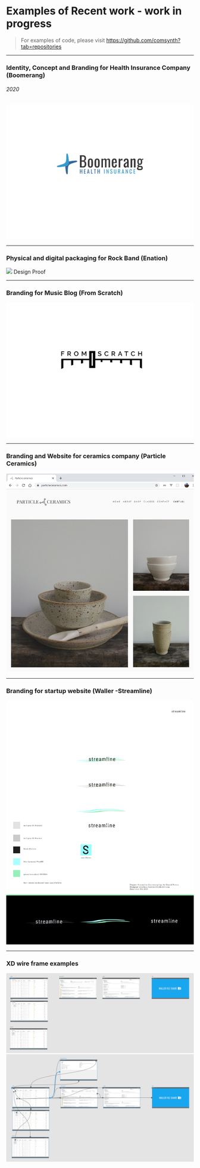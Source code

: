 # Examples of Recent work - work in progress
> For examples of code, please visit https://github.com/comsynth?tab=repositories
___
### Identity, Concept and Branding for Health Insurance Company (Boomerang)
###### 2020
![](examples_of_work/boomerang_v2.png)
___

### Physical and digital packaging for Rock Band (Enation)
![](examples_of_work/Shock%20EP%20-%20Design%20Proof%20(W139).jpeg)
Design Proof
___
### Branding for Music Blog (From Scratch)
![](examples_of_work/fader01.png)
___
### Branding and Website for ceramics company (Particle Ceramics)
![](examples_of_work/particle%20ceramics%20website.png)
___
### Branding for startup website (Waller -Streamline)
![](examples_of_work/steamline%20v3.png)
___
### XD wire frame examples
![](examples_of_work/streamline%20wire.png)
![](examples_of_work/streamline-%20lines.png)



